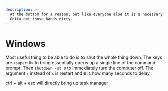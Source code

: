 ```yaml
---
description: >-
  At the bottom for a reason, but like everyone else it is a necessary evil.
  Gotta get those hands dirty.
---
```


# Windows

Most useful thing to be able to do is to shut the whole thing down. The keys are `<super+R>` to bring essentially opens up a single line of the command prompt. Then `shutdown -st 0` to immediately turn the computer off. The argument `r` instead of `s` is restart and `0` is how many seconds to delay.

ctrl + alt + esc will directly bring up task manager



